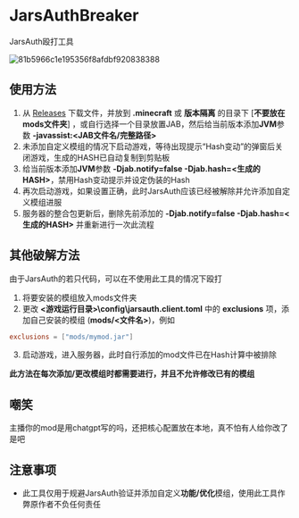 # JarsAuthBreaker

JarsAuth殴打工具

![81b5966c1e195356f8afdbf920838388](https://github.com/METSUBOUJINRAIxNET/JarsAuthBreaker/assets/110760759/9b5ec8e2-1d25-4fd5-84cd-82f4872df23e)

## 使用方法

1. 从 [Releases](https://github.com/METSUBOUJINRAIxNET/JarsAuthBreaker/releases) 下载文件，并放到 **.minecraft** 或 **版本隔离** 的目录下 [**不要放在mods文件夹**] ，或自行选择一个目录放置JAB，然后给当前版本添加**JVM**参数 **-javassist:<JAB文件名/完整路径>**
2. 未添加自定义模组的情况下启动游戏，等待出现提示“Hash变动”的弹窗后关闭游戏，生成的HASH已自动复制到剪贴板
3. 给当前版本添加**JVM**参数 **-Djab.notify=false -Djab.hash=<生成的HASH>**，禁用Hash变动提示并设定伪装的Hash
4. 再次启动游戏，如果设置正确，此时JarsAuth应该已经被解除并允许添加自定义模组进服
5. 服务器的整合包更新后，删除先前添加的 **-Djab.notify=false -Djab.hash=<生成的HASH>** 并重新进行一次此流程


## 其他破解方法

由于JarsAuth的若只代码，可以在不使用此工具的情况下殴打

1. 将要安装的模组放入mods文件夹
2. 更改 **<游戏运行目录>\config\jarsauth.client.toml** 中的 **exclusions** 项，添加自己安装的模组 (**mods/<文件名>**)，例如
```toml
exclusions = ["mods/mymod.jar"]
```
3. 启动游戏，进入服务器，此时自行添加的mod文件已在Hash计算中被排除

**此方法在每次添加/更改模组时都需要进行，并且不允许修改已有的模组**

## 嘲笑

主播你的mod是用chatgpt写的吗，还把核心配置放在本地，真不怕有人给你改了是吧


## 注意事项
- 此工具仅用于规避JarsAuth验证并添加自定义**功能/优化**模组，使用此工具作弊原作者不负任何责任
